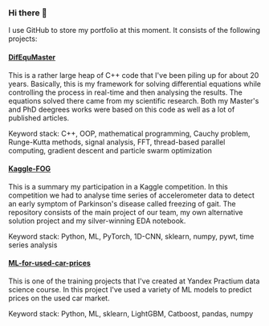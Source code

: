 ### Hi there 👋
I use GitHub to store my portfolio at this moment. It consists of the following projects:
#### [DifEquMaster](https://github.com/VRBarysh/DifEqMaster)
This is a rather large heap of C++ code that I've been piling up for about 20 years. Basically, this is my framework for solving differential equations while controlling the process in real-time and then analysing the results. The equations solved there came from my scientific research. Both my Master's and PhD deegrees works were based on this code as well as a lot of published articles.
  
Keyword stack: C++, OOP, mathematical programming, Cauchy problem, Runge-Kutta methods, signal analysis, FFT, thread-based parallel computing, gradient descent and particle swarm optimization


#### [Kaggle-FOG](https://github.com/VRBarysh/Kagge-FOG)
This is a summary my participation in a Kaggle competition. In this competition we had to analyse time series of accelerometer data to detect an early symptom of Parkinson's disease called freezing of gait. The repository consists of the main project of our team, my own alternative solution project and my silver-winning EDA notebook.  
  
Keyword stack: Python, ML, PyTorch, 1D-CNN, sklearn, numpy, pywt, time series analysis


#### [ML-for-used-car-prices](https://github.com/VRBarysh/ML-for-used-car-prices)
This is one of the training projects that I've created at Yandex Practium data science course. In this project I've used a variety of ML models to predict prices on the used car market.  
  
Keyword stack: Python, ML, sklearn, LightGBM, Catboost, pandas, numpy
